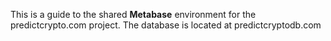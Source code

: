 This is a guide to the shared **Metabase** environment for the predictcrypto.com project. The database is located at predictcryptodb.com
